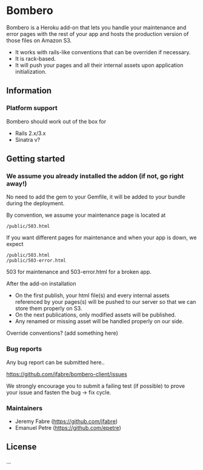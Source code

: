 # Bombero

Bombero is a Heroku add-on that lets you handle your maintenance and error pages with the rest of your app and hosts the production version of those files on Amazon S3.

* It works with rails-like conventions that can be overriden if necessary.
* It is rack-based.
* It will push your pages and all their internal assets upon application initialization. 

## Information

### Platform support

Bombero should work out of the box for

* Rails 2.x/3.x
* Sinatra v?

## Getting started

### We assume you already installed the addon (if not, go right away!)
No need to add the gem to your Gemfile, it will be added to your bundle during the deployment.

By convention, we assume your maintenance page is located at

```console
/public/503.html
```

If you want different pages for maintenance and when your app is down, we expect 

```console
/public/503.html
/public/503-error.html
```

503 for maintenance and 503-error.html for a broken app.

After the add-on installation

* On the first publish, your html file(s) and every internal assets referenced by your pages(s) will be pushed to our server so that we can store them properly on S3.
* On the next publications, only modified assets will be published. 
* Any renamed or missing asset will be handled properly on our side.

Override conventions? (add something here)

### Bug reports

Any bug report can be submitted here..

https://github.com/jfabre/bombero-client/issues

We strongly encourage you to submit a failing test (if possible) to prove your issue and fasten the bug -> fix cycle.


### Maintainers

* Jeremy Fabre (https://github.com/jfabre)
* Emanuel Petre (https://github.com/epetre)


## License

  ...
